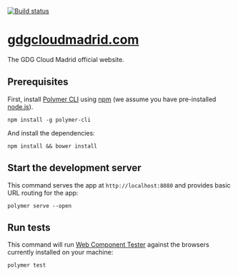[![Build status][travis-image]][travis-url]

# [gdgcloudmadrid.com](https://gdgcloudmadrid.com)

The GDG Cloud Madrid official website.

## Prerequisites

First, install [Polymer CLI](https://github.com/Polymer/polymer-cli) using
[npm](https://www.npmjs.com) (we assume you have pre-installed [node.js](https://nodejs.org)).

    npm install -g polymer-cli

And install the dependencies:

    npm install && bower install

## Start the development server

This command serves the app at `http://localhost:8080` and provides basic URL
routing for the app:

    polymer serve --open

## Run tests

This command will run [Web Component Tester](https://github.com/Polymer/web-component-tester)
against the browsers currently installed on your machine:

    polymer test

[travis-image]: https://travis-ci.org/GDGCloudMad/website.svg?branch=master
[travis-url]: https://travis-ci.org/GDGCloudMad/website
